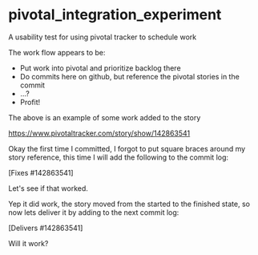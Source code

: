 # pivotal_integration_experiment
A usability test for using pivotal tracker to schedule work

The work flow appears to be:
* Put work into pivotal and prioritize backlog there
* Do commits here on github, but reference the pivotal stories in the commit
* ...?
* Profit!

The above is an example of some work added to the story

https://www.pivotaltracker.com/story/show/142863541

Okay the first time I committed, I forgot to put square braces around my story reference, this time I will add the following to the commit log:

[Fixes #142863541]

Let's see if that worked.

Yep it did work, the story moved from the started to the finished state, so now lets deliver it by adding to the next commit log:

[Delivers #142863541]

Will it work?
